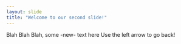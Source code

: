 ```yaml
---
layout: slide
title: "Welcome to our second slide!"
---
```

Blah Blah Blah, some -new- text here
Use the left arrow to go back!
